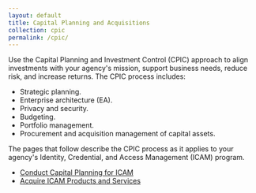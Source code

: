 ```yaml
---
layout: default
title: Capital Planning and Acquisitions
collection: cpic
permalink: /cpic/
---
```


Use the Capital Planning and Investment Control (CPIC) approach to align investments with your agency's mission, support business needs, reduce risk, and increase returns. The CPIC process includes:

- Strategic planning.
- Enterprise architecture (EA).
- Privacy and security.
- Budgeting.
- Portfolio management.
- Procurement and acquisition management of capital assets.

The pages that follow describe the CPIC process as it applies to your agency's Identity, Credential, and Access Management (ICAM) program.

- [Conduct Capital Planning for ICAM]({{site.baseurl}}/cpic/capitalplanning/)
- [Acquire ICAM Products and Services]({{site.baseurl}}/cpic/acquire/)
